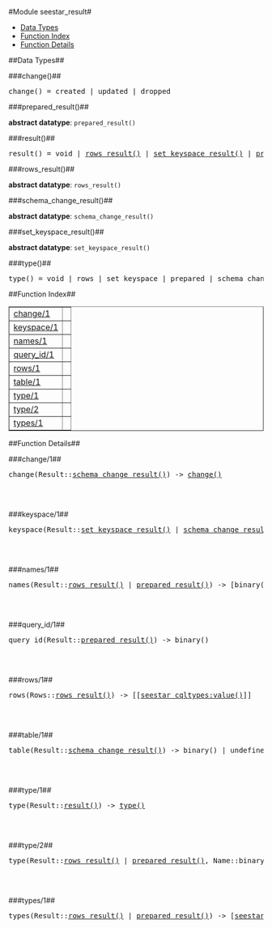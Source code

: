

#Module seestar_result#
* [Data Types](#types)
* [Function Index](#index)
* [Function Details](#functions)



<a name="types"></a>

##Data Types##




###<a name="type-change">change()</a>##



<pre>change() = created | updated | dropped</pre>



###<a name="type-prepared_result">prepared_result()</a>##



__abstract datatype__: `prepared_result()`



###<a name="type-result">result()</a>##



<pre>result() = void | <a href="#type-rows_result">rows_result()</a> | <a href="#type-set_keyspace_result">set_keyspace_result()</a> | <a href="#type-prepared_result">prepared_result()</a> | <a href="#type-schema_change_result">schema_change_result()</a></pre>



###<a name="type-rows_result">rows_result()</a>##



__abstract datatype__: `rows_result()`



###<a name="type-schema_change_result">schema_change_result()</a>##



__abstract datatype__: `schema_change_result()`



###<a name="type-set_keyspace_result">set_keyspace_result()</a>##



__abstract datatype__: `set_keyspace_result()`



###<a name="type-type">type()</a>##



<pre>type() = void | rows | set_keyspace | prepared | schema_change</pre>
<a name="index"></a>

##Function Index##


<table width="100%" border="1" cellspacing="0" cellpadding="2" summary="function index"><tr><td valign="top"><a href="#change-1">change/1</a></td><td></td></tr><tr><td valign="top"><a href="#keyspace-1">keyspace/1</a></td><td></td></tr><tr><td valign="top"><a href="#names-1">names/1</a></td><td></td></tr><tr><td valign="top"><a href="#query_id-1">query_id/1</a></td><td></td></tr><tr><td valign="top"><a href="#rows-1">rows/1</a></td><td></td></tr><tr><td valign="top"><a href="#table-1">table/1</a></td><td></td></tr><tr><td valign="top"><a href="#type-1">type/1</a></td><td></td></tr><tr><td valign="top"><a href="#type-2">type/2</a></td><td></td></tr><tr><td valign="top"><a href="#types-1">types/1</a></td><td></td></tr></table>


<a name="functions"></a>

##Function Details##

<a name="change-1"></a>

###change/1##


<pre>change(Result::<a href="#type-schema_change_result">schema_change_result()</a>) -> <a href="#type-change">change()</a></pre>
<br></br>


<a name="keyspace-1"></a>

###keyspace/1##


<pre>keyspace(Result::<a href="#type-set_keyspace_result">set_keyspace_result()</a> | <a href="#type-schema_change_result">schema_change_result()</a>) -> binary()</pre>
<br></br>


<a name="names-1"></a>

###names/1##


<pre>names(Result::<a href="#type-rows_result">rows_result()</a> | <a href="#type-prepared_result">prepared_result()</a>) -> [binary()]</pre>
<br></br>


<a name="query_id-1"></a>

###query_id/1##


<pre>query_id(Result::<a href="#type-prepared_result">prepared_result()</a>) -> binary()</pre>
<br></br>


<a name="rows-1"></a>

###rows/1##


<pre>rows(Rows::<a href="#type-rows_result">rows_result()</a>) -> [[<a href="seestar_cqltypes.md#type-value">seestar_cqltypes:value()</a>]]</pre>
<br></br>


<a name="table-1"></a>

###table/1##


<pre>table(Result::<a href="#type-schema_change_result">schema_change_result()</a>) -> binary() | undefined</pre>
<br></br>


<a name="type-1"></a>

###type/1##


<pre>type(Result::<a href="#type-result">result()</a>) -> <a href="#type-type">type()</a></pre>
<br></br>


<a name="type-2"></a>

###type/2##


<pre>type(Result::<a href="#type-rows_result">rows_result()</a> | <a href="#type-prepared_result">prepared_result()</a>, Name::binary()) -> <a href="seestar_cqltypes.md#type-type">seestar_cqltypes:type()</a></pre>
<br></br>


<a name="types-1"></a>

###types/1##


<pre>types(Result::<a href="#type-rows_result">rows_result()</a> | <a href="#type-prepared_result">prepared_result()</a>) -> [<a href="seestar_cqltypes.md#type-type">seestar_cqltypes:type()</a>]</pre>
<br></br>


